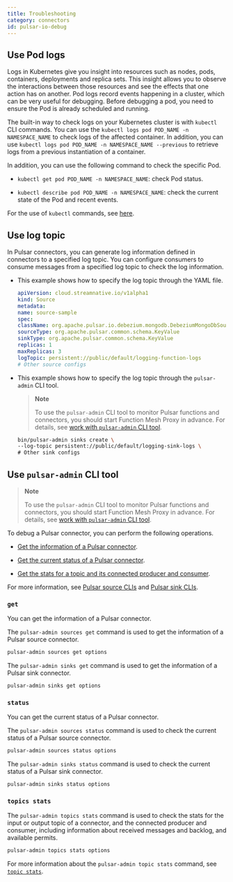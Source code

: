 ```yaml
---
title: Troubleshooting
category: connectors
id: pulsar-io-debug
---
```


## Use Pod logs

Logs in Kubernetes give you insight into resources such as nodes, pods, containers, deployments and replica sets. This insight allows you to observe the interactions between those resources and see the effects that one action has on another. Pod logs record events happening in a cluster, which can be very useful for debugging. Before debugging a pod, you need to ensure the Pod is already scheduled and running.

The built-in way to check logs on your Kubernetes cluster is with `kubectl` CLI commands. You can use the `kubectl logs pod POD_NAME -n NAMESPACE_NAME` to check logs of the affected container. In addition, you can use `kubectl logs pod POD_NAME -n NAMESPACE_NAME --previous` to retrieve logs from a previous instantiation of a container.

In addition, you can use the following command to check the specific Pod.

- `kubectl get pod POD_NAME -n NAMESPACE_NAME`: check Pod status.

- `kubectl describe pod POD_NAME -n NAMESPACE_NAME`: check the current state of the Pod and recent events.

For the use of `kubectl` commands, see [here](https://kubernetes.io/docs/reference/generated/kubectl/kubectl-commands).

## Use log topic

In Pulsar connectors, you can generate log information defined in connectors to a specified log topic. You can configure consumers to consume messages from a specified log topic to check the log information.

- This example shows how to specify the log topic through the YAML file.

    ```yml
    apiVersion: cloud.streamnative.io/v1alpha1
    kind: Source
    metadata:
    name: source-sample
    spec:
    className: org.apache.pulsar.io.debezium.mongodb.DebeziumMongoDbSource
    sourceType: org.apache.pulsar.common.schema.KeyValue
    sinkType: org.apache.pulsar.common.schema.KeyValue
    replicas: 1
    maxReplicas: 3
    logTopic: persistent://public/default/logging-function-logs
    # Other source configs
    ```

- This example shows how to specify the log topic through the `pulsar-admin` CLI tool.

    > **Note**
    >
    > To use the `pulsar-admin` CLI tool to monitor Pulsar functions and connectors, you should start Function Mesh Proxy in advance. For details, see [work with `pulsar-admin` CLI tool](/install-function-mesh.md#work-with-pulsar-admin-cli-tool).

    ```bash
    bin/pulsar-admin sinks create \
    --log-topic persistent://public/default/logging-sink-logs \
    # Other sink configs
    ```

## Use `pulsar-admin` CLI tool

> **Note**
>
> To use the `pulsar-admin` CLI tool to monitor Pulsar functions and connectors, you should start Function Mesh Proxy in advance. For details, see [work with `pulsar-admin` CLI tool](/install-function-mesh.md#work-with-pulsar-admin-cli-tool).

To debug a Pulsar connector, you can perform the following operations.

* [Get the information of a Pulsar connector](#get).

* [Get the current status of a Pulsar connector](#status).

* [Get the stats for a topic and its connected producer and consumer](#topics-stats).

For more information, see [Pulsar source CLIs](http://pulsar.apache.org/tools/pulsar-admin/2.8.0-SNAPSHOT/#sources) and  [Pulsar sink CLIs](http://pulsar.apache.org/tools/pulsar-admin/2.8.0-SNAPSHOT/#sinks).

### `get`

You can get the information of a Pulsar connector.

<!--DOCUSAURUS_CODE_TABS-->

<!--Source-->

The `pulsar-admin sources get` command is used to get the information of a Pulsar source connector.

```bash
pulsar-admin sources get options
```

<!--Sink-->

The `pulsar-admin sinks get` command is used to get the information of a Pulsar sink connector.

```bash
pulsar-admin sinks get options
```

<!--END_DOCUSAURUS_CODE_TABS-->

### `status`

You can get the current status of a Pulsar connector.

<!--DOCUSAURUS_CODE_TABS-->

<!--Source-->

The `pulsar-admin sources status` command is used to check the current status of a Pulsar source connector.

```bash
pulsar-admin sources status options
```

<!--Sink-->

The `pulsar-admin sinks status` command is used to check the current status of a Pulsar sink connector.

```bash
pulsar-admin sinks status options
```

<!--END_DOCUSAURUS_CODE_TABS-->

### `topics stats`

The `pulsar-admin topics stats` command is used to check the stats for the input or output topic of a connector, and the connected producer and consumer, including information about received messages and backlog, and available permits.

```bash
pulsar-admin topics stats options
```

For more information about the `pulsar-admin topic stats` command, see [`topic stats`](http://pulsar.apache.org/docs/en/pulsar-admin/#stats-1).
